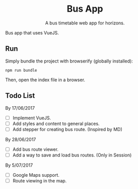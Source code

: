 <h1 align="center">Bus App</h1>
<p align="center">A bus timetable web app for horizons.</p>

Bus app that uses VueJS.

## Run

Simply bundle the project with browserify (globally installed):

`npm run bundle`

Then, open the index file in a browser.

## Todo List

By 17/06/2017

- [ ] Implement VueJS.
- [ ] Add styles and content to general places.
- [ ] Add stepper for creating bus route. (Inspired by MD)

By 28/06/2017

- [ ] Add bus route viewer.
- [ ] Add a way to save and load bus routes. (Only in Session)

By 5/07/2017

- [ ] Google Maps support.
- [ ] Route viewing in the map.

